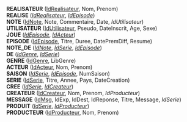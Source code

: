 **REALISATEUR** (<ins>IdRealisateur</ins>, Nom, Prenom)  
**REALISE** (<ins>_IdRealisateur_</ins>, <ins>_IdEpisode_</ins>)  
**NOTE** (<ins>IdNote</ins>, Note, Commentaire, Date, _IdUtilisateur_)  
**UTILISATEUR** (<ins>IdUtilisateur</ins>, Pseudo, DateInscrit, Age, Sexe)  
**JOUE** (<ins>_IdEpisode_</ins>, <ins>_IdActeur_</ins>)  
**EPISODE** (<ins>IdEpisode</ins>, Titre, Duree, DatePremDiff, Resume)  
**NOTE_DE** (<ins>_IdNote_</ins>, <ins>_IdSerie_</ins>, <ins>_IdEpisode_</ins>)  
**DE** (<ins>_IdGenre_</ins>, <ins>_IdSerie_</ins>)  
**GENRE** (<ins>IdGenre</ins>, LibGenre)  
**ACTEUR** (<ins>IdActeur</ins>, Nom, Prenom)  
**SAISON** (<ins>_IdSerie_</ins>, <ins>_IdEpisode_</ins>, NumSaison)  
**SERIE** (<ins>IdSerie</ins>, Titre, Annee, Pays, DateCreation)  
**CREE** (<ins>_IdSerie_</ins>, <ins>_IdCreateur_</ins>)  
**CREATEUR** (<ins>IdCreateur</ins>, Nom, Prenom, _IdProducteur_)  
**MESSAGE** (<ins>IdMsg</ins>, IdExp, IdDest, IdReponse, Titre, Message, _IdSerie_)  
**PRODUIT** (<ins>_IdSerie_</ins>, <ins>_IdProducteur_</ins>)  
**PRODUCTEUR** (<ins>IdProducteur</ins>, Nom, Prenom)